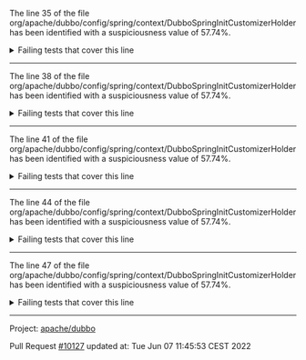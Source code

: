 The line 35 of the file org/apache/dubbo/config/spring/context/DubboSpringInitCustomizerHolder has been identified with a suspiciousness value of 57.74%.

<details>
     <summary>Failing tests that cover this line</summary>

- `org.apache.dubbo.config.spring.context.KeepRunningOnSpringClosedTest#test`
</details>

***

The line 38 of the file org/apache/dubbo/config/spring/context/DubboSpringInitCustomizerHolder has been identified with a suspiciousness value of 57.74%.

<details>
     <summary>Failing tests that cover this line</summary>

- `org.apache.dubbo.config.spring.context.KeepRunningOnSpringClosedTest#test`
</details>

***

The line 41 of the file org/apache/dubbo/config/spring/context/DubboSpringInitCustomizerHolder has been identified with a suspiciousness value of 57.74%.

<details>
     <summary>Failing tests that cover this line</summary>

- `org.apache.dubbo.config.spring.context.KeepRunningOnSpringClosedTest#test`
</details>

***

The line 44 of the file org/apache/dubbo/config/spring/context/DubboSpringInitCustomizerHolder has been identified with a suspiciousness value of 57.74%.

<details>
     <summary>Failing tests that cover this line</summary>

- `org.apache.dubbo.config.spring.context.KeepRunningOnSpringClosedTest#test`
</details>

***

The line 47 of the file org/apache/dubbo/config/spring/context/DubboSpringInitCustomizerHolder has been identified with a suspiciousness value of 57.74%.

<details>
     <summary>Failing tests that cover this line</summary>

- `org.apache.dubbo.config.spring.context.KeepRunningOnSpringClosedTest#test`
</details>

***

Project: [apache/dubbo](https://github.com/apache/dubbo)

Pull Request [#10127](https://github.com/apache/dubbo/pull/10127) updated at: Tue Jun 07 11:45:53 CEST 2022